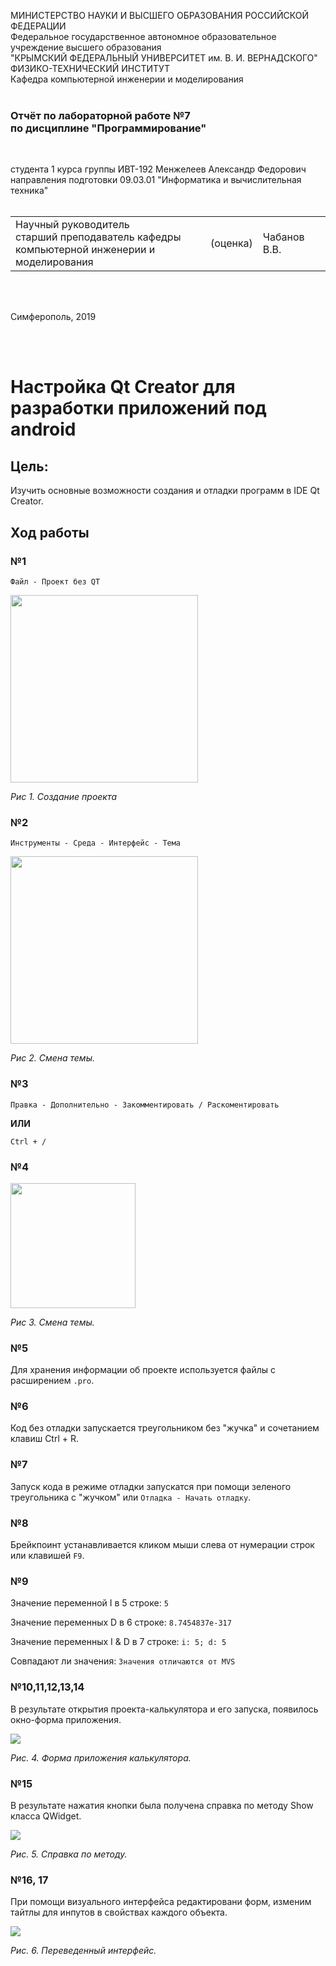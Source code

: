 МИНИСТЕРСТВО НАУКИ И ВЫСШЕГО ОБРАЗОВАНИЯ РОССИЙСКОЙ ФЕДЕРАЦИИ  
Федеральное государственное автономное образовательное учреждение высшего образования  
"КРЫМСКИЙ ФЕДЕРАЛЬНЫЙ УНИВЕРСИТЕТ им. В. И. ВЕРНАДСКОГО"  
ФИЗИКО-ТЕХНИЧЕСКИЙ ИНСТИТУТ  
Кафедра компьютерной инженерии и моделирования
<br/><br/>

### Отчёт по лабораторной работе №7<br/> по дисциплине "Программирование"
<br/>

студента 1 курса группы ИВТ-192
Менжелеев Александр Федорович
направления подготовки 09.03.01 "Информатика и вычислительная техника"  
<br/>

<table>
<tr><td>Научный руководитель<br/> старший преподаватель кафедры<br/> компьютерной инженерии и моделирования</td>
<td>(оценка)</td>
<td>Чабанов В.В.</td>
</tr>
</table>
<br/><br/>

Симферополь, 2019

<br/><br/>

# Настройка Qt Creator для разработки приложений под android

## Цель:
Изучить основные возможности создания и отладки программ в IDE Qt Creator.

## Ход работы

### №1

`Файл - Проект без QT`

<img src="Pictures/1.png" height="300px">

*Рис 1. Создание проекта*

### №2

`Инструменты - Среда - Интерфейс - Тема`

<img src="Pictures/2.png" height="300px">

*Рис 2. Смена темы.*

### №3

`Правка - Дополнительно - Закомментировать / Раскоментировать`

**ИЛИ**

`Ctrl + /`

### №4

<img src="Pictures/3.png" height="200px">

*Рис 3. Смена темы.*

### №5

Для хранения информации об проекте используется файлы с расширением `.pro`.

### №6

Код без отладки запускается треугольником без "жучка" и сочетанием клавиш Ctrl + R.

### №7

Запуск кода в режиме отладки запускатся при помощи зеленого треугольника с "жучком" или `Отладка - Начать отладку`.

### №8

Брейкпоинт устанавливается кликом мыши слева от нумерации строк или клавишей `F9`.

### №9

Значение переменной I в 5 строке: `5`

Значение переменных D в 6 строке: `8.7454837e-317`

Значение переменных I & D в 7 строке: `i: 5; d: 5`

Совпадают ли значения: `Значения отличаются от MVS`

### №10,11,12,13,14

В результате открытия проекта-калькулятора и его запуска, появилось окно-форма приложения.

<img src="Pictures/4.png">

*Рис. 4. Форма приложения калькулятора.*

### №15

В результате нажатия кнопки была получена справка по методу Show класса QWidget.

<img src="Pictures/5.png">

*Рис. 5. Справка по методу.*

### №16, 17

При помощи визуального интерфейса редактировани форм, изменим тайтлы для инпутов в свойствах каждого объекта.

<img src="Pictures/6.png">

*Рис. 6. Переведенный интерфейс.*


